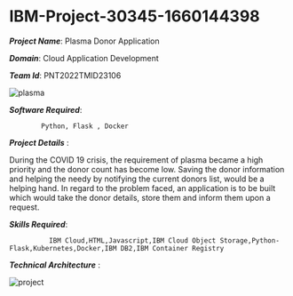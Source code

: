 # IBM-Project-30345-1660144398
___Project Name___: Plasma Donor Application  

___Domain___: Cloud Application Development  

___Team Id___: PNT2022TMID23106  

![plasma](https://user-images.githubusercontent.com/85276463/202724749-c3fbf913-178b-482b-ade7-16c3b2816807.jpg)  

___Software Required___:  

            Python, Flask , Docker
            
___Project Details___ :

During the COVID 19 crisis, the requirement of plasma became a high priority and the donor count has become low. Saving the donor information and helping the needy by notifying the current donors list, would be a helping hand. In regard to the problem faced, an application is to be built which would take the donor details, store them and inform them upon a request.

___Skills Required___:  

              IBM Cloud,HTML,Javascript,IBM Cloud Object Storage,Python-Flask,Kubernetes,Docker,IBM DB2,IBM Container Registry

___Technical Architecture___ :

![project](https://user-images.githubusercontent.com/85276463/202728374-5aa3d05e-179d-4c3f-89f4-66ca056262fc.png)

